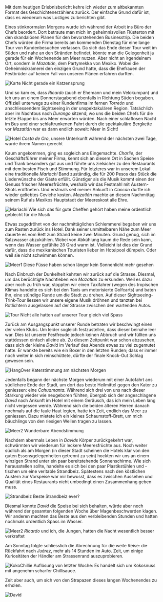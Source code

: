 Mit dem heutigen Erlebnisbericht kehre ich wieder zum altbekannten Format des Geschichtenerzählens zurück. Der einfache Grund dafür ist, dass es wiederum was Lustiges zu berichten gibt.

Eines stinknormalen Morgens wurde ich während der Arbeit ins Büro der Chefs beordert. Dort betraute man mich im geheimnisvollen Flüsterton mit den skandalösen Plänen für den bevorstehenden Businesstrip. Die beiden Chefs würden die Firma bereits am kommenden Dienstag für eine lange Tour von Kundenbesuchen verlassen. Da sich das Ende dieser Tour weit im Süden und nahe an den Stränden befindet, könnte man die Gelegenheit ja gerade für ein Wochenende am Meer nutzen. Aber nicht an irgendeinem Ort, sondern in _Mazatlán_, dem Partymekka von Mexiko. Wobei die Geheimniskrämerei den einzigen Grund hatte, dass die Ehefrauen der Festbrüder auf keinen Fall von unseren Plänen erfahren durften.

![Karte](/imgs/w7/w_7_1.jpg)
Nicht gerade ein Katzensprung

Und so kam es, dass _Ricardo_ (auch er Ehemann und mein Velokumpan) und ich uns an einem Donnerstagabend ebenfalls in Richtung Süden begaben. Offiziell unterwegs zu einer Kundenfirma im fernen _Torreón_ und anschliessendem Sightseeing in der unspektakulären Region. Tatsächlich aber im Nachtbus nach _Durango_ sitzend, wo uns die beiden Chefs für die letzte Etappe bis ans Meer erwarten würden. 
Nach einer schlaflosen Nacht im Bus und einer schlaftrunkenen Fahrt durch die spektakuläre Bergkette vor _Mazatlán_ war es dann endlich soweit: Meer in Sicht!

![Hotel](/imgs/w7/w_7_2.jpg)
_Costa de Oro_, unsere Unterkunft während der nächsten zwei Tage, wurde ihrem Namen gerecht

Kaum angekommen, ging es sogleich ans Eingemachte. _Charlie_, der Geschäftsführer meiner Firma, kennt sich an diesem Ort in Sachen Speise und Trank besonders gut aus und führte uns zielsicher zu den Restaurants mit dem besten Fisch und Stimmung. Für letzteres war in unserem Lokal eine traditionelle _Mariachi_ Band zuständig, die für 200 Pesos das Stück die Liederwünsche der Gäste erfüllt. Günstiger als die Musik kommt einen der Genuss frischer Meeresfrüchte, weshalb wir das Festmahl mit Austern-Shots eröffneten. Und erstmals seit meiner Ankunft in _Cancún_ durfte ich wieder geliebtes Ceviche kosten. _Mazatlán_ machte an diesem Nachmittag seinem Ruf als Mexikos Hauptstadt der Meereskost alle Ehre.

![Mariachi](/imgs/w7/w_7_3.jpg)
Wie sich das für gute Cheffen gehört haben meine ordentlich geblecht für die Musik

Etwas zugedröhnt von der nachmittäglichen Schlemmerei begaben wir uns zum Rasten zurück ins Hotel. Dank seiner unmittelbaren Nähe zum Meer dauerte es vom Bett zum Strand keine zwei Minuten. Grund genug, sich im Salzwasser abzukühlen. Wobei von Abkühlung kaum die Rede sein kann, wenn das Wasser gefühlte 28 Grad warm ist. Vielleicht ist dies der Grund dafür, dass die mexikanischen Touristen lieber im Hotelpool dümpeln. Oder weil sie nicht schwimmen können. 

![Meer1](/imgs/w7/w_7_4.jpg)
Diese Füsse haben schon länger kein Sonnenlicht mehr gesehen

Nach Einbruch der Dunkelheit kehrten wir zurück auf die Strasse. Diesmal, um das berüchtigte Nachtleben von _Mazatlán_ zu erkunden. Weil es dazu aber noch zu früh war, stoppten wir einen Taxifahrer (wegen des tropischen Klimas handelte es sich bei den Taxis um motorisierte Golfcarts) und baten ihn, eine stündige Runde um die Stadt zu drehen. Auf dieser Sightseeing-Trink-Tour liessen wir unsere eigene Musik dröhnen und tanzten bei Rotlichtern ausgelassen auf der Strasse zwischen den wartenden Autos.

![Tour](/imgs/w7/w_7_5.jpg)
Nicht alle hatten auf unserer Tour gleich viel Spass

Zurück am Ausgangspunkt unserer Runde betraten wir beschwingt einen der vielen Klubs. Um leider sogleich festzustellen, dass dieser beinahe leer war. Dies tat unserer Festfreude jedoch keinen Abbruch und wir füllten uns stattdessen einfach alleine ab. Zu diesem Zeitpunkt war schon abzusehen, dass sich der kleine _David_ im Verlauf des Abends etwas zu viel zugemutet hatte. Er wankte bereits wie ein Boxer in den letzten Runden; dass er immer noch weiter in sich reinschüttete, dürfte der finale Knock-Out Schlag gewesen sein.

![HangOver](/imgs/w7/w_7_6.jpg)
Katerstimmung am nächsten Morgen

Jedenfalls begann der nächste Morgen wiederum mit einer Autofahrt ans südlichere Ende der Stadt, um dort das beste Heilmittel gegen den Kater zu geniessen: eine _Cahuamanta_. Während sich drei von uns nach dieser Stärkung wieder wie neugeboren fühlten, übergab sich der angeschlagene _David_ nach Ankunft im Hotel mit einem Geräusch, das ich mein Leben lang nicht vergessen werde. Während sich die beiden älteren Herren danach nochmals auf die faule Haut legten, hatte ich Zeit, endlich das Meer zu geniessen. Dazu mietete ich ein kleines Schaumstoff-Brett, um mich bäuchlings von den riesigen Wellen tragen zu lassen.

![Meer2](/imgs/w7/w_7_7.gif)
Wunderbare Abendstimmung

Nachdem abermals Leben in _Davids_ Körper zurückgekehrt war, schwärmten wir wiederum für leckere Meeresfrüchte aus. Noch weiter südlich als am Morgen (in dieser Stadt scheinen die Hotels klar von den guten Essensgelegenheiten getrennt zu sein) hockten wir uns an einem winzigen Strand unter ein paar bereitstehende Sonnenschirme. Wie sich herausstellen sollte, handelte es sich bei den paar Plastikstühlen und -tischen um eine veritable Strandbeiz. Spätestens nach den köstlichen Austern zur Vorspeise war mir bewusst, dass es zwischen Aussehen und Qualität eines Restaurants nicht umbedingt einen Zusammenhang geben muss.

![Strandbeiz](/imgs/w7/w_7_8.jpg)
Beste Strandbeiz ever?

Diesmal konnte _David_ die Speise bei sich behalten, würde aber noch während der gesamten folgenden Woche über Magenbeschwerden klagen. Wir anderen machten das Beste aus den verbleibenden Stunden und hatten nochmals ordentlich Spass im Wasser.

![Meer2](/imgs/w7/w_7_9.jpg)
_Ricardo_ und ich, die Jungen, hatten die Nacht wesentlich besser verkraftet

Am Sonntag folgte schliesslich die Abrechnung für die weite Reise: die Rückfahrt nach _Juárez_, mehr als 14 Stunden im Auto. Zeit, um einige Kuriositäten der Händler am Strassenrand auszuprobieren.

![KokoChillie](/imgs/w7/w_7_10.jpg)
Auflösung von letzter Woche: Es handelt sich um Kokosnuss mit angenehm scharfer Chillisauce.

Zeit aber auch, um sich von den Strapazen dieses langen Wochenendes zu erholen.

![David](/imgs/w7/w_7_11.jpg)